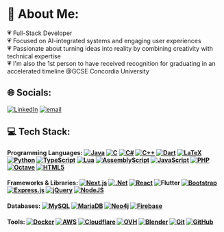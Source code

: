 # 💫 About Me:
💗 Full-Stack Developer<br>💗 Focused on AI-integrated systems and engaging user experiences<br>💗 Passionate about turning ideas into reality by combining creativity with technical expertise<br>💗 I'm also the 1st person to have received recognition for graduating in an accelerated timeline @GCSE Concordia University


## 🌐 Socials:
[![LinkedIn](https://img.shields.io/badge/LinkedIn-%230077B5.svg?logo=linkedin&logoColor=white)](https://linkedin.com/in/sonia-rahal/) [![email](https://img.shields.io/badge/Email-D14836?logo=gmail&logoColor=white)](mailto:soniarahal20@gmail.com) 

## 💻 Tech Stack:

#### **Programming Languages:** [![Java](https://img.shields.io/badge/Java-007396?style=flat&logo=openjdk&logoColor=white)](https://www.java.com/) [![C](https://img.shields.io/badge/C-00599C?style=flat&logo=c&logoColor=white)](https://en.wikipedia.org/wiki/C_(programming_language)) [![C#](https://img.shields.io/badge/C%23-239120?style=flat&logo=csharp&logoColor=white)](https://docs.microsoft.com/en-us/dotnet/csharp/) [![C++](https://img.shields.io/badge/C++-00599C?style=flat&logo=cplusplus&logoColor=white)](https://isocpp.org/) [![Dart](https://img.shields.io/badge/Dart-0175C2?style=flat&logo=dart&logoColor=white)](https://dart.dev/) [![LaTeX](https://img.shields.io/badge/LaTeX-008080?style=flat&logo=latex&logoColor=white)](https://www.latex-project.org/) [![Python](https://img.shields.io/badge/Python-3776AB?style=flat&logo=python&logoColor=white)](https://www.python.org/) [![TypeScript](https://img.shields.io/badge/TypeScript-3178C6?style=flat&logo=typescript&logoColor=white)](https://www.typescriptlang.org/) [![Lua](https://img.shields.io/badge/Lua-2C2D72?style=flat&logo=lua&logoColor=white)](https://www.lua.org/) [![AssemblyScript](https://img.shields.io/badge/AssemblyScript-000000?style=flat&logo=assemblyscript&logoColor=white)](https://www.assemblyscript.org/) [![JavaScript](https://img.shields.io/badge/JavaScript-F7DF1E?style=flat&logo=javascript&logoColor=black)](https://www.javascript.com/) [![PHP](https://img.shields.io/badge/PHP-777BB4?style=flat&logo=php&logoColor=white)](https://www.php.net/) [![Octave](https://img.shields.io/badge/Octave-0790C0?style=flat&logo=octave&logoColor=white)](https://www.gnu.org/software/octave/) [![HTML5](https://img.shields.io/badge/HTML5-E34F26?style=flat&logo=html5&logoColor=white)](https://developer.mozilla.org/en-US/docs/Web/HTML)  

#### **Frameworks & Libraries:** [![Next.js](https://img.shields.io/badge/Next.js-000000?style=flat&logo=nextdotjs&logoColor=white)](https://nextjs.org/) [![.Net](https://img.shields.io/badge/.NET-5C2D91?style=flat&logo=dotnet&logoColor=white)](https://dotnet.microsoft.com/) [![React](https://img.shields.io/badge/React-61DAFB?style=flat&logo=react&logoColor=black)](https://reactjs.org/) ![Flutter](https://img.shields.io/badge/Flutter-02569B?style=flat&logo=flutter&logoColor=white) [![Bootstrap](https://img.shields.io/badge/Bootstrap-7952B3?style=flat&logo=bootstrap&logoColor=white)](https://getbootstrap.com/) [![Express.js](https://img.shields.io/badge/Express-000000?style=flat&logo=express&logoColor=white)](https://expressjs.com/) [![jQuery](https://img.shields.io/badge/jQuery-0769AD?style=flat&logo=jquery&logoColor=white)](https://jquery.com/) [![NodeJS](https://img.shields.io/badge/Node.js-339933?style=flat&logo=nodedotjs&logoColor=white)](https://nodejs.org/)

#### **Databases:** [![MySQL](https://img.shields.io/badge/MySQL-4479A1?style=flat&logo=mysql&logoColor=white)](https://www.mysql.com/) [![MariaDB](https://img.shields.io/badge/MariaDB-003545?style=flat&logo=mariadb&logoColor=white)](https://mariadb.org/) [![Neo4j](https://img.shields.io/badge/Neo4j-008CC1?style=flat&logo=neo4j&logoColor=white)](https://neo4j.com/) [![Firebase](https://img.shields.io/badge/Firebase-FFCA28?style=flat&logo=firebase&logoColor=black)](https://firebase.google.com/)  

#### **Tools:** [![Docker](https://img.shields.io/badge/Docker-2496ED?style=flat&logo=docker&logoColor=white)](https://www.docker.com/)   [![AWS](https://img.shields.io/badge/AWS-FF9900?style=flat&logo=amazonaws&logoColor=white)](https://aws.amazon.com/) [![Cloudflare](https://img.shields.io/badge/Cloudflare-F38020?style=flat&logo=cloudflare&logoColor=white)](https://www.cloudflare.com/) [![OVH](https://img.shields.io/badge/OVH-123F6D?style=flat&logo=ovh&logoColor=white)](https://www.ovh.com/) [![Blender](https://img.shields.io/badge/Blender-F5792A?style=flat&logo=blender&logoColor=white)](https://www.blender.org/) [![Git](https://img.shields.io/badge/Git-F05032?style=flat&logo=git&logoColor=white)](https://git-scm.com/) [![GitHub](https://img.shields.io/badge/GitHub-181717?style=flat&logo=github&logoColor=white)](https://github.com/)  

